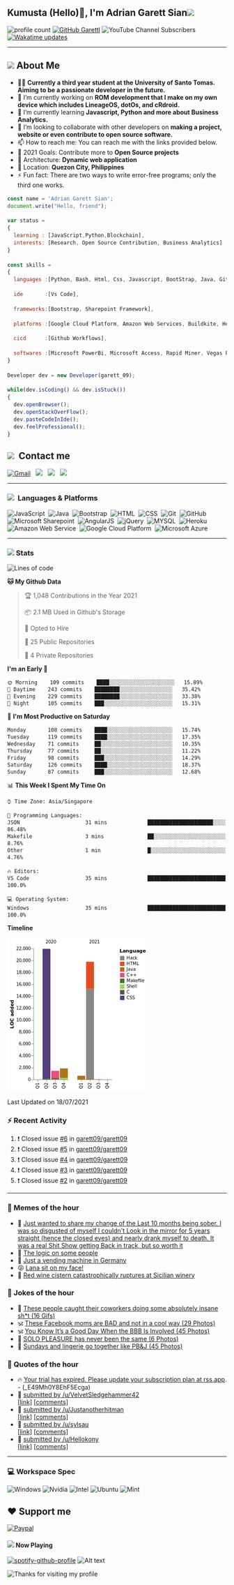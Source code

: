 <h2> Kumusta (Hello)🙏, I'm Adrian Garett Sian<img src="https://media.giphy.com/media/12oufCB0MyZ1Go/giphy.gif" width="50"></h2>

![profile count](https://komarev.com/ghpvc/?username=garett09&color=red)
[![GitHub Garettl](https://img.shields.io/github/followers/garett09?label=follow&style=social)](https://github.com/garett09)
![YouTube Channel Subscribers](https://img.shields.io/youtube/channel/subscribers/UChAoCAh1jVTaMz0Sc61X5Xw?style=social)
[![Wakatime updates](https://github.com/garett09/garett09/actions/workflows/update-commits.yml/badge.svg?branch=main)](https://github.com/garett09/garett09/actions/workflows/update-commits.yml)

---

## <img src="https://media.giphy.com/media/fTsZNbPQxJWtor2LXE/giphy.gif"  width="30">&nbsp;About Me
-   👩‍💻  **Currently a third year student at the University of Santo Tomas. Aiming to be a passionate developer in the future.**
-   🔭  I’m currently working on  **ROM development that I make on my own device which includes LineageOS, dotOs, and cRdroid.**
-   🌱  I’m currently learning **Javascript, Python and more about Business Analytics.**
-   👯  I’m looking to collaborate with other developers on **making a project, website or even contribute to open source software.**
-   📫  How to reach me: You can reach me with the links provided below. 
-   🥅  2021 Goals: Contribute more to **Open Source projects**
-   👷  Architecture: **Dynamic web application**
-   📍   Location: **Quezon City, Philippines** 
-   ⚡  Fun fact: There are two ways to write error-free programs; only the third one works.

```javascript
const name = 'Adrian Garett Sian';
document.write("Hello, friend");

var status = 
{ 
  learning : [JavaScript,Python,Blockchain],
  interests: [Research, Open Source Contribution, Business Analytics]
}

const skills = 
{
  languages :[Python, Bash, Html, Css, Javascript, BootStrap, Java, Git, Markdown, AngularJs, AccessSQL, MySQL],
  
  ide       :[Vs Code],
  
  frameworks:[Bootstrap, Sharepoint Framework],
  
  platforms :[Google Cloud Platform, Amazon Web Services, Buildkite, Heroku, Microsoft Sharepoint],
  
  cicd      :[Github Workflows],

  softwares :[Microsoft PowerBi, Microsoft Access, Rapid Miner, Vegas Pro]
}

Developer dev = new Developer(garett_09);

while(dev.isCoding() && dev.isStuck())  
{
  dev.openBrowser();
  dev.openStackOverFlow();
  dev.pasteCodeInIde();
  dev.feelProfessional();
}
```

## <img src="https://media.giphy.com/media/c5vDr1rkcbcrBwG9SX/giphy.gif" width="30">&nbsp; Contact me

<a href="mailto:adriansian@gmail.com"><img alt="Gmail" src="https://img.shields.io/badge/Gmail-D14836?style=for-the-badge&logo=gmail&logoColor=white" /></a> &nbsp;
<a href="https://instagram.com/adriansian"><img src="https://img.shields.io/badge/@adriansian_-E4405F?style=for-the-badge&logo=instagram&logoColor=white"/></a> &nbsp;
<a href="https://t.me/garett_09"><img src="https://img.shields.io/badge/@garett_09_-2CA5E0?style=for-the-badge&logo=telegram&logoColor=white"/></a> &nbsp;
<a href="https://www.linkedin.com/in/adrian-garett-sian-766775159/"><img src="https://img.shields.io/badge/-Adrian%20Garett%20Sian-blue?style=flat-square&logo=Linkedin&logoColor=white&link=https://www.linkedin.com/in/adrian-garett-sian-766775159/"/></a> &nbsp;

---

###  <img src="https://media.giphy.com/media/WUlplcMpOCEmTGBtBW/giphy.gif" width="30"> &nbsp;Languages & Platforms

![JavaScript](https://img.shields.io/badge/JavaScript-F7DF1E?style=for-the-badge&logo=javascript&logoColor=black)&nbsp;
![Java](https://img.shields.io/badge/Java-ED8B00?style=for-the-badge&logo=java&logoColor=white)&nbsp;
![Bootstrap](https://img.shields.io/badge/Bootstrap-563D7C?style=for-the-badge&logo=bootstrap&logoColor=white)&nbsp;
![HTML](https://img.shields.io/badge/HTML5-E34F26?style=for-the-badge&logo=html5&logoColor=white)&nbsp;
![CSS](https://img.shields.io/badge/CSS3-1572B6?style=for-the-badge&logo=css3&logoColor=white)&nbsp;
![Git](https://img.shields.io/badge/git-%23F05033.svg?style=for-the-badge&logo=git&logoColor=white)&nbsp;
![GitHub](https://img.shields.io/badge/GitHub-100000?style=for-the-badge&logo=github&logoColor=white)&nbsp;
![Microsoft Sharepoint](https://img.shields.io/badge/Microsoft_SharePoint-0078D4?style=for-the-badge&logo=microsoft-sharepoint&logoColor=white)&nbsp;
![AngularJS](https://img.shields.io/badge/AngularJS-E23237?style=for-the-badge&logo=angularjs&logoColor=white)&nbsp;
![jQuery](https://img.shields.io/badge/jQuery-0769AD?style=for-the-badge&logo=jquery&logoColor=white)&nbsp;
![MYSQL](https://img.shields.io/badge/MySQL-00000F?style=for-the-badge&logo=mysql&logoColor=white)&nbsp;
![Heroku](https://img.shields.io/badge/Heroku-430098?style=for-the-badge&logo=heroku&logoColor=white)&nbsp;
![Amazon Web Service](https://img.shields.io/badge/Amazon_AWS-232F3E?style=for-the-badge&logo=amazon-aws&logoColor=white)&nbsp;
![Google Cloud Platform](https://img.shields.io/badge/Google_Cloud-4285F4?style=for-the-badge&logo=google-cloud&logoColor=white)&nbsp;
![Microsoft Azure](https://img.shields.io/badge/Microsoft_Azure-0089D6?style=for-the-badge&logo=microsoft-azure&logoColor=white)&nbsp;

---

### <img src="https://media.giphy.com/media/l378c04F2fjeZ7vH2/giphy.gif" width="30">&nbsp;Stats


<!--START_SECTION:waka-->
![Lines of code](https://img.shields.io/badge/From%20Hello%20World%20I%27ve%20Written-45704%20lines%20of%20code-blue)

**🐱 My Github Data** 

> 🏆 1,048 Contributions in the Year 2021
 > 
> 📦 2.1 MB Used in Github's Storage 
 > 
> 💼 Opted to Hire
 > 
> 📜 25 Public Repositories 
 > 
> 🔑 4 Private Repositories  
 > 
**I'm an Early 🐤** 

```text
🌞 Morning    109 commits    ████░░░░░░░░░░░░░░░░░░░░░   15.89% 
🌆 Daytime    243 commits    ████████░░░░░░░░░░░░░░░░░   35.42% 
🌃 Evening    229 commits    ████████░░░░░░░░░░░░░░░░░   33.38% 
🌙 Night      105 commits    ███░░░░░░░░░░░░░░░░░░░░░░   15.31%

```
📅 **I'm Most Productive on Saturday** 

```text
Monday       108 commits    ████░░░░░░░░░░░░░░░░░░░░░   15.74% 
Tuesday      119 commits    ████░░░░░░░░░░░░░░░░░░░░░   17.35% 
Wednesday    71 commits     ██░░░░░░░░░░░░░░░░░░░░░░░   10.35% 
Thursday     77 commits     ██░░░░░░░░░░░░░░░░░░░░░░░   11.22% 
Friday       98 commits     ███░░░░░░░░░░░░░░░░░░░░░░   14.29% 
Saturday     126 commits    ████░░░░░░░░░░░░░░░░░░░░░   18.37% 
Sunday       87 commits     ███░░░░░░░░░░░░░░░░░░░░░░   12.68%

```


📊 **This Week I Spent My Time On** 

```text
⌚︎ Time Zone: Asia/Singapore

💬 Programming Languages: 
JSON                     31 mins             █████████████████████░░░░   86.48% 
Makefile                 3 mins              ██░░░░░░░░░░░░░░░░░░░░░░░   8.76% 
Other                    1 min               █░░░░░░░░░░░░░░░░░░░░░░░░   4.76%

🔥 Editors: 
VS Code                  35 mins             █████████████████████████   100.0%

💻 Operating System: 
Windows                  35 mins             █████████████████████████   100.0%

```

**Timeline**

![Chart not found](https://raw.githubusercontent.com/garett09/garett09/main/charts/bar_graph.png) 


 Last Updated on 18/07/2021
<!--END_SECTION:waka-->


### :zap: Recent Activity

<!--START_SECTION:activity-->
1. ❗️ Closed issue [#6](https://github.com/garett09/garett09/issues/6) in [garett09/garett09](https://github.com/garett09/garett09)
2. ❗️ Closed issue [#5](https://github.com/garett09/garett09/issues/5) in [garett09/garett09](https://github.com/garett09/garett09)
3. ❗️ Closed issue [#4](https://github.com/garett09/garett09/issues/4) in [garett09/garett09](https://github.com/garett09/garett09)
4. ❗️ Closed issue [#3](https://github.com/garett09/garett09/issues/3) in [garett09/garett09](https://github.com/garett09/garett09)
5. ❗️ Closed issue [#2](https://github.com/garett09/garett09/issues/2) in [garett09/garett09](https://github.com/garett09/garett09)
<!--END_SECTION:activity-->

---

### 📣 Memes of the hour

<!-- MEMES:START -->
 - 🚖 [Just wanted to share my change of the Last 10 months being sober. I was so disgusted of myself I couldn&#039;t Look in the mirror for 5 years straight (hence the closed eyes) and nearly drank myself to death. It was a real Shit Show getting Back in track, but so worth it](http://9gag.com/gag/aGp60Gz)
 - 🚯 [The logic on some people](http://9gag.com/gag/a3Eeqv5)
 - 🚯 [Just a vending machine in Germany](http://9gag.com/gag/arM9be6)
 - 😝 [Lana sit on my face!](http://9gag.com/gag/aNp8AYr)
 - 🚅 [Red wine cistern catastrophically ruptures at Sicilian winery](http://9gag.com/gag/aqjBbwp)<!-- MEMES:END -->

### 📣 Jokes of the hour

<!-- JOKES:START -->
 - 🐔 [These people caught their coworkers doing some absolutely insane sh*t (16 Gifs)](https://thechive.com/2021/07/18/these-people-caught-their-coworkers-doing-some-absolutely-insane-sht/)
 - 🕉 [These Facebook moms are BAD and not in a cool way (29 Photos)](https://thechive.com/2021/07/18/these-facebook-moms-are-bad-and-not-in-a-cool-way-29-photos/)
 - 🕉 [You Know It’s a Good Day When the BBB Is Involved (45 Photos)](https://thechive.com/2021/07/18/you-know-its-a-good-day-when-the-bbb-is-involved-45-photos/)
 - 👾 [SOLO PLEASURE has never been the same (6 Photos)](https://thechive.com/2021/07/18/solo-pleasure-has-never-been-the-same-6-photos/)
 - 🎈 [Sundays and lingerie go together like PB&J (45 Photos)](https://thechive.com/2021/07/18/sundays-and-lingerie-go-together-like-pbj-45-photos-2/)<!-- JOKES:END -->

### 📣 Quotes of the hour

<!-- QUOTES:START -->
 - 🔥 [Your trial has expired. Please update your subscription plan at <a href="https://rss.app">rss.app</a>. - (_E49Mh0Y8EhF5Ecga)](https://rss.app)
 - 🌮 [&#32; submitted by &#32; <a href="https://www.reddit.com/user/VelvetSledgehammer42"> /u/VelvetSledgehammer42 </a> <br/> <span><a href="https://www.reddit.com/r/quotes/comments/omlmpg/one_of_the_great_tragedies_of_mankind_is_that/">[link]</a></span> &#32; <span><a href="https://www.reddit.com/r/quotes/comments/omlmpg/one_of_the_great_tragedies_of_mankind_is_that/">[comments]</a></span>](https://www.reddit.com/r/quotes/comments/omlmpg/one_of_the_great_tragedies_of_mankind_is_that/)
 - 🌮 [&#32; submitted by &#32; <a href="https://www.reddit.com/user/Justanotherhitman"> /u/Justanotherhitman </a> <br/> <span><a href="https://www.reddit.com/r/quotes/comments/omgmhv/if_you_focus_on_the_hurt_you_will_continue_to/">[link]</a></span> &#32; <span><a href="https://www.reddit.com/r/quotes/comments/omgmhv/if_you_focus_on_the_hurt_you_will_continue_to/">[comments]</a></span>](https://www.reddit.com/r/quotes/comments/omgmhv/if_you_focus_on_the_hurt_you_will_continue_to/)
 - 💯 [&#32; submitted by &#32; <a href="https://www.reddit.com/user/sylsau"> /u/sylsau </a> <br/> <span><a href="https://www.reddit.com/r/quotes/comments/omorjb/when_you_see_something_that_is_not_right_not_fair/">[link]</a></span> &#32; <span><a href="https://www.reddit.com/r/quotes/comments/omorjb/when_you_see_something_that_is_not_right_not_fair/">[comments]</a></span>](https://www.reddit.com/r/quotes/comments/omorjb/when_you_see_something_that_is_not_right_not_fair/)
 - 💫 [&#32; submitted by &#32; <a href="https://www.reddit.com/user/Hellokony"> /u/Hellokony </a> <br/> <span><a href="https://www.reddit.com/r/quotes/comments/ommooe/i_have_so_much_to_say_to_you_that_i_am_afraid_i/">[link]</a></span> &#32; <span><a href="https://www.reddit.com/r/quotes/comments/ommooe/i_have_so_much_to_say_to_you_that_i_am_afraid_i/">[comments]</a></span>](https://www.reddit.com/r/quotes/comments/ommooe/i_have_so_much_to_say_to_you_that_i_am_afraid_i/)<!-- QUOTES:END -->

--- 
### 💻 Workspace Spec

![Windows](https://img.shields.io/badge/Windows-11-0078D6?style=for-the-badge&logo=windows&logoColor=white)
![Nvidia](https://img.shields.io/badge/NVIDIA-RTX3070-76B900?style=for-the-badge&logo=nvidia&logoColor=white)
![Intel](https://img.shields.io/badge/Intel-Core_i7_10th-0071C5?style=for-the-badge&logo=intel&logoColor=white)
![Ubuntu](https://img.shields.io/badge/Ubuntu-E95420?style=for-the-badge&logo=ubuntu&logoColor=white)
![Mint](https://img.shields.io/badge/Linux_Mint-87CF3E?style=for-the-badge&logo=linux-mint&logoColor=white)


## ❤ Support me
[![Paypal](https://img.shields.io/badge/PayPal-garett_09?style=for-the-badge&logo=paypal&logoColor=white)](https://paypal.me/garett_09)


#### <img src="https://media.giphy.com/media/vybWlRniCXzZC/giphy.gif" width="30">&nbsp;Now Playing 

 [![spotify-github-profile](https://spotify-github-profile.vercel.app/api/view?uid=garett_09&cover_image=true&theme=default)](https://spotify-github-profile.vercel.app/api/view?uid=garett_09&redirect=true)
![Alt text](https://spotify-recently-played-readme.vercel.app/api?user=garett_09&width=510)

<img height="120" alt="Thanks for visiting my profile" width="100%" src="https://github.com/dibyendu415/dibyendu415/blob/master/marquee.svg" />
